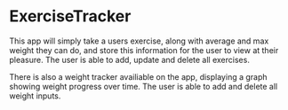 # ExerciseTracker

This app will simply take a users exercise, along with average and max weight they can do, and store this information for the user to view at their pleasure. The user is able to add, update and delete all exercises.

There is also a weight tracker availiable on the app, displaying a graph showing weight progress over time. The user is able to add and delete all weight inputs.
